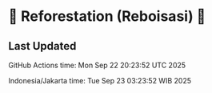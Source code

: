 
# 🌳 Reforestation (Reboisasi) 🌲

## Last Updated

GitHub Actions time: Mon Sep 22 20:23:52 UTC 2025

Indonesia/Jakarta time: Tue Sep 23 03:23:52 WIB 2025

